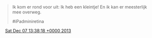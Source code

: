 > Ik kom er rond voor uit: Ik heb een kleintje\! En ik kan er meesterlijk mee overweg\.   
>   
> \#iPadminiretina

<img src="../../media/tweet.ico" width="12" /> [Sat Dec 07 13:38:18 +0000 2013](https://twitter.com/DromerDenker/status/409315935083065344)
